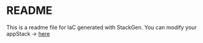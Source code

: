 # README
This is a readme file for IaC generated with StackGen.
You can modify your appStack -> [here](http://main.dev.stackgen.com/appstacks/e89ed319-72cf-4320-a7ba-f593733b2e02)
